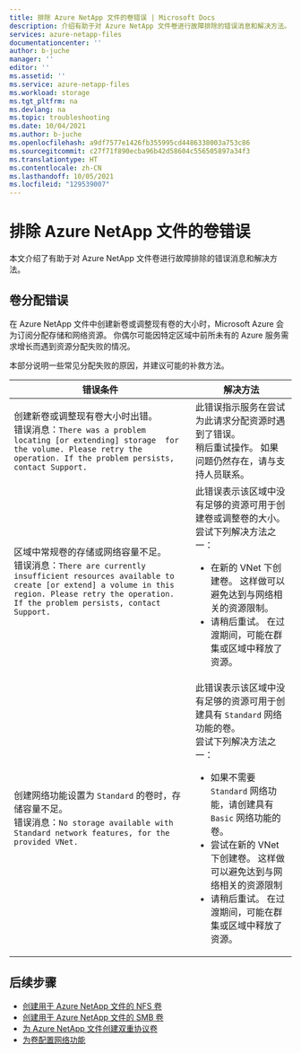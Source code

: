 ```yaml
---
title: 排除 Azure NetApp 文件的卷错误 | Microsoft Docs
description: 介绍有助于对 Azure NetApp 文件卷进行故障排除的错误消息和解决方法。
services: azure-netapp-files
documentationcenter: ''
author: b-juche
manager: ''
editor: ''
ms.assetid: ''
ms.service: azure-netapp-files
ms.workload: storage
ms.tgt_pltfrm: na
ms.devlang: na
ms.topic: troubleshooting
ms.date: 10/04/2021
ms.author: b-juche
ms.openlocfilehash: a9df7577e1426fb355995cd4486338003a753c86
ms.sourcegitcommit: c27f71f890ecba96b42d58604c556505897a34f3
ms.translationtype: HT
ms.contentlocale: zh-CN
ms.lasthandoff: 10/05/2021
ms.locfileid: "129539007"
---
```

# <a name="troubleshoot-volume-errors-for-azure-netapp-files"></a>排除 Azure NetApp 文件的卷错误

本文介绍了有助于对 Azure NetApp 文件卷进行故障排除的错误消息和解决方法。 

## <a name="errors-for-volume-allocation"></a>卷分配错误 

在 Azure NetApp 文件中创建新卷或调整现有卷的大小时，Microsoft Azure 会为订阅分配存储和网络资源。 你偶尔可能因特定区域中前所未有的 Azure 服务需求增长而遇到资源分配失败的情况。

本部分说明一些常见分配失败的原因，并建议可能的补救方法。

|     错误条件    |     解决方法    |
|-|-|
|创建新卷或调整现有卷大小时出错。 <br> 错误消息：`There was a problem locating [or extending] storage  for the volume. Please retry the operation. If the problem persists, contact Support.` | 此错误指示服务在尝试为此请求分配资源时遇到了错误。 <br> 稍后重试操作。 如果问题仍然存在，请与支持人员联系。|
|区域中常规卷的存储或网络容量不足。 <br> 错误消息：`There are currently insufficient resources available to create [or extend] a volume in this region. Please retry the operation. If the problem persists, contact Support.` | 此错误表示该区域中没有足够的资源可用于创建卷或调整卷的大小。 <br> 尝试下列解决方法之一： <ul><li>在新的 VNet 下创建卷。 这样做可以避免达到与网络相关的资源限制。</li> <li>请稍后重试。 在过渡期间，可能在群集或区域中释放了资源。</li></ul> |
|创建网络功能设置为 `Standard` 的卷时，存储容量不足。 <br> 错误消息：`No storage available with Standard network features, for the provided VNet.` | 此错误表示该区域中没有足够的资源可用于创建具有 `Standard` 网络功能的卷。 <br> 尝试下列解决方法之一： <ul><li>如果不需要 `Standard` 网络功能，请创建具有 `Basic` 网络功能的卷。</li> <li>尝试在新的 VNet 下创建卷。 这样做可以避免达到与网络相关的资源限制</li><li>请稍后重试。  在过渡期间，可能在群集或区域中释放了资源。</li></ul> |

## <a name="next-steps"></a>后续步骤  

* [创建用于 Azure NetApp 文件的 NFS 卷](azure-netapp-files-create-volumes.md)
* [创建用于 Azure NetApp 文件的 SMB 卷](azure-netapp-files-create-volumes-smb.md) 
* [为 Azure NetApp 文件创建双重协议卷](create-volumes-dual-protocol.md) 
* [为卷配置网络功能](configure-network-features.md)
